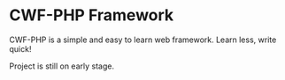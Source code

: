 # CWF-PHP Framework
CWF-PHP is a simple and easy to learn web framework. Learn less, write quick!

Project is still on early stage.
